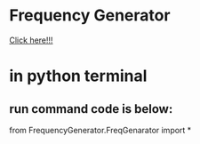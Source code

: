 # Frequency Generator

[Click here!!!](http://engineer-ece.github.io/Home)



# in python terminal 

run command code is below: 
--------------------------

from FrequencyGenerator.FreqGenarator import *


